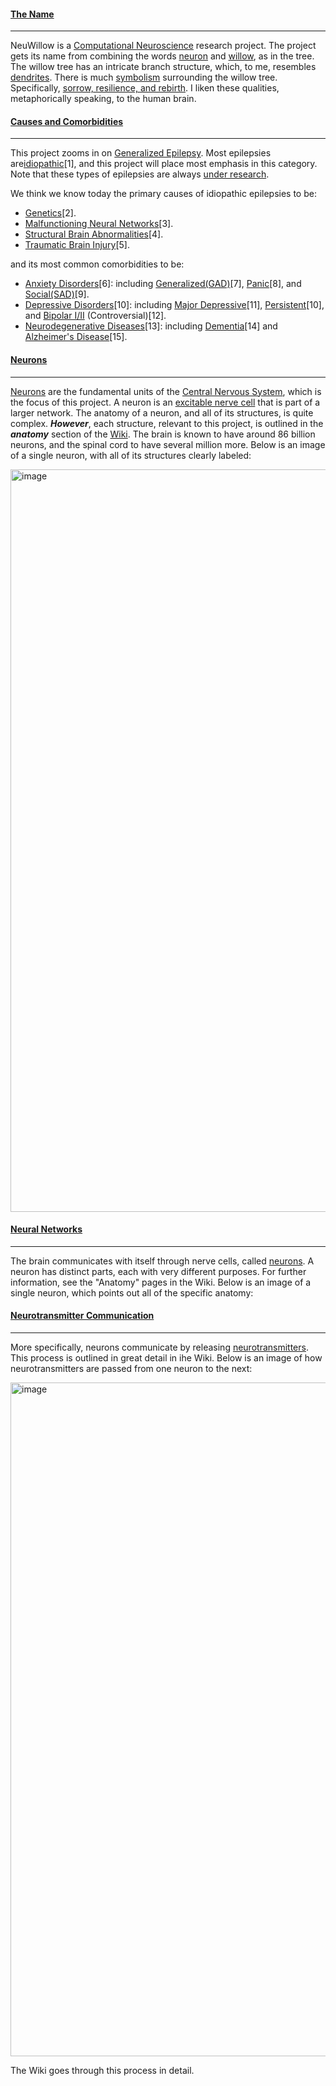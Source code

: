 #### <u>The Name</u>
***
NeuWillow is a [Computational Neuroscience](https://en.wikipedia.org/wiki/Computational_neuroscience) research project. The project gets its name from combining the words [neuron](https://en.wikipedia.org/wiki/Neuron) and [willow](https://en.wikipedia.org/wiki/Willow), as in the tree. The willow tree has an intricate branch structure, which, to me, resembles [dendrites](https://en.wikipedia.org/wiki/Dendrite). There is much [symbolism](https://www.betterplaceforests.com/blog/willow-tree-symbolism/) surrounding the willow tree. Specifically, [sorrow, resilience, and rebirth](https://medium.com/@heningeralexander/willow-tree-78b1c71d4275). I liken these qualities, metaphorically speaking, to the human brain.

#### <u>Causes and Comorbidities</u>
***
This project zooms in on [Generalized Epilepsy](https://en.wikipedia.org/wiki/Generalized_epilepsy). Most epilepsies are[idiopathic](https://en.wikipedia.org/wiki/Idiopathic_disease)[1], and this project will place most emphasis in this category. Note that these types of epilepsies are always [under research](https://www.cureepilepsy.org).  

We think we know today the primary causes of idiopathic epilepsies to be:
- [Genetics](https://en.wikipedia.org/wiki/Genetics)[2].
- [Malfunctioning Neural Networks](https://en.wikipedia.org/wiki/Large-scale_brain_network)[3].
- [Structural Brain Abnormalities](https://www.sciencedirect.com/topics/medicine-and-dentistry/brain-abnormalities)[4].
- [Traumatic Brain Injury](https://en.wikipedia.org/wiki/Traumatic_brain_injury)[5].
 
and its most common comorbidities to be:

- [Anxiety Disorders](https://en.wikipedia.org/wiki/Anxiety_disorder)[6]: including [Generalized(GAD)](https://en.wikipedia.org/wiki/Generalized_anxiety_disorder)[7], [Panic](https://en.wikipedia.org/wiki/Panic_disorder)[8], and [Social(SAD)](https://en.wikipedia.org/wiki/Social_anxiety_disorder)[9].
- [Depressive Disorders](https://en.wikipedia.org/wiki/Depression_(mood))[10]: including [Major Depressive](https://en.wikipedia.org/wiki/Major_depressive_disorder)[11], [Persistent](https://www.mayoclinic.org/diseases-conditions/persistent-depressive-disorder/symptoms-causes/syc-20350929)[10], and [Bipolar I/II](https://en.wikipedia.org/wiki/Bipolar_disorder) (Controversial)[12].
- [Neurodegenerative Diseases](https://en.wikipedia.org/wiki/Neurodegenerative_disease)[13]: including [Dementia](https://en.wikipedia.org/wiki/Dementia)[14] and [Alzheimer's Disease](https://en.wikipedia.org/wiki/Alzheimer%27s_disease)[15].

#### <u>Neurons</u>
***
[Neurons](https://en.wikipedia.org/wiki/Neuron) are the fundamental units of the [Central Nervous System](https://en.wikipedia.org/wiki/Central_nervous_system), which is the focus of this project. A neuron is an [excitable nerve cell](https://en.wikipedia.org/wiki/Membrane_potential#Cell_excitability) that is part of a larger network. The anatomy of a neuron, and all of its structures, is quite complex. _**However**_, each structure, relevant to this project, is outlined in the _**anatomy**_ section of the [Wiki](https://github.com/BryWillow/neuwillow/wiki). The brain is known to have around 86 billion neurons, and the spinal cord to have several million more.  Below is an image of a single neuron, with all of its structures clearly labeled:

<img width="12004" height="1188" alt="image" src="https://github.com/user-attachments/assets/2c93fa55-f224-4d29-8a5a-30fa81142b24" /> 

#### <u>Neural Networks</u>
***

The brain communicates with itself through nerve cells, called [neurons](https://en.wikipedia.org/wiki/Neuron). A neuron has distinct parts, each with very different purposes. For further information, see the "Anatomy" pages in the Wiki. Below is an image of a single neuron, which points out all of the specific anatomy:  
  
  

#### <u>Neurotransmitter Communication</u>
***
More specifically, neurons communicate by releasing [neurotransmitters](https://en.wikipedia.org/wiki/Neurotransmitter). This process is outlined in great detail in ihe Wiki. Below is an image of how neurotransmitters are passed from one neuron to the next:  

<img width="1108" height="1078" alt="image" src="https://github.com/user-attachments/assets/94611a69-6b99-464f-880d-b74a3a021511" />


The Wiki goes through this process in detail.
